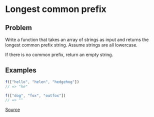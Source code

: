 # Longest common prefix

## Problem
Write a function that takes an array of strings as input and returns the longest common prefix string.
Assume strings are all lowercase.

If there is no common prefix, return an empty string.

## Examples
```javascript
f(["hello", "helen", "hedgehog"])
// => "he"

f(["dog", "fox", "outfox"])
// => ""
```

[Source](https://leetcode.com/problems/longest-common-prefix/)
